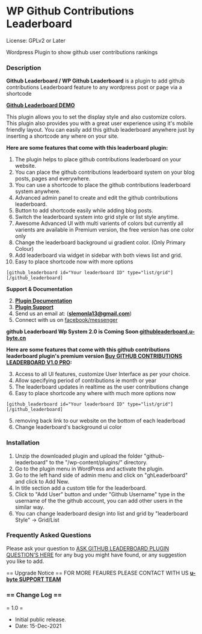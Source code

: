 #  WP Github Contributions Leaderboard 
License: GPLv2 or Later

Wordpress Plugin to show github user contributions rankings

###  Description
**Github Leaderboard / WP Github Leaderboard**  is a plugin to add github contributions Leaderboard feature to any wordpress post or page via a shortcode

[**Github Leaderboard DEMO**](https://u-byte.cn/plugins/github-leaderboard/v1/demo/)

This plugin allows you to set the display style and also customize colors.
This plugin also provides you with a great user experience using it's mobile friendly layout. You can easily add this github leaderboard anywhere just by inserting a shortcode any where on your site.

**Here are some features that come with this leaderboard plugin:**

1. The plugin helps to place github contributions leaderboard on your website.
1. You can place the github contributions leaderboard system on your blog posts, pages and everywhere.
1. You can use a shortcode to place the github contributions leaderboard system anywhere.
1. Advanced admin panel to create and edit the github contributions leaderboard.
1. Button to add shortcode easily while adding blog posts.
1. Switch the leaderboard system into grid style or list style anytime.
1. Awesome Advanced UI with multi varients of colors but currently all varients are available in Premium version, the free version has one color only
1. Change the leaderboard background ui gradient color. (Only Primary Colour)
1. Add leaderboard via widget in sidebar with both views list and grid.
1. Easy to place shortcode now with more options 

``` 
[github_leaderboard id="Your leaderboard ID" type="list/grid"][/github_leaderboard] 
```

**Support & Documentation**

2. [**Plugin Documentation**](https://u-byte.cn/plugins/ghleaderboard/v1/demo/documentation/)
2. [**Plugin Support**](https://www.u-byte.cn/)
2. Send us an email at: (**slemonla13@gmail.com**)
2. Connect with us on [facebook/messenger](https://facebook.com/u-byte)

**github Leaderboard Wp System 2.0 is Coming Soon [githubleaderboard.u-byte.cn](https://githubleaderboard.u-byte.cn)**

**Here are some features that come with this github contributions leaderboard plugin's premium version [Buy GITHUB CONTRIBUTIONS LEADERBOARD V1.0 PRO](https://u-byte.cn/product/ghleaderboard-pro/):**

3. Access to all UI features, customize User Interface as per your choice.
3. Allow specifying period of contributions ie  month or year 
3. The leaderboard updates in realtime as the user contributions change
3. Easy to place shortcode any where with much more options now 

```
[github_leaderboard id="Your leaderboard ID" type="list/grid"][/github_leaderboard]
```
5. removing back link to our website on the bottom of each leaderboad
6. Change leaderboard's background ui color

### Installation

1. Unzip the downloaded plugin and upload the folder "github-leaderboard" to the "/wp-content/plugins/" directory.
1. Go to the plugin menu in WordPress and activate the plugin.
1. Go to the left hand side of admin menu and click on "ghLeaderboard" and click to Add New.
1. In title section add a custom title for the leaderboard.
1. Click to "Add User" button and under "Github Username" type in the username of the the github account,  you can add other users in the similar way.
1. You can change leaderboard design into list and grid by "leaderboard Style" -> Grid/List


### Frequently Asked Questions

Please ask your question to [ASK GITHUB LEADERBOARD PLUGIN QUESTION'S HERE](https://u-byte.com/plugins/faq) for any bug you might have found, or any suggestion you like to add.

== Upgrade Notice ==
FOR MORE FEAURES PLEASE CONTACT WITH US [**u-byte SUPPORT TEAM**](https://u-byte.com/plugins/faq)

### == Change Log ==

= 1.0 =
* Initial public release. 
* Date: 15-Dec-2021


